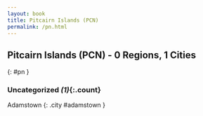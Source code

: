 ```yaml
---
layout: book
title: Pitcairn Islands (PCN)
permalink: /pn.html
---
```


## Pitcairn Islands (PCN) - 0 Regions, 1 Cities
{: #pn }





### Uncategorized _(1)_{:.count}


Adamstown  {: .city #adamstown } <br>


 
